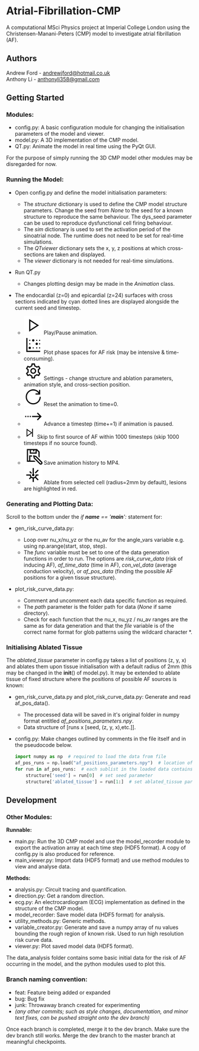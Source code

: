 # Atrial-Fibrillation-CMP

A computational MSci Physics project at Imperial College London using the Christensen-Manani-Peters (CMP) model to investigate atrial fibrillation (AF). 
 
## Authors 
Andrew Ford - andrewjford@hotmail.co.uk  
Anthony Li - anthonyli358@gmail.com   

## Getting Started
### Modules:
- config.py: A basic configuration module for changing the initialisation parameters of the model and viewer.
- model.py: A 3D implementation of the CMP model.
- QT.py: Animate the model in real time using the PyQt GUI.

For the purpose of simply running the 3D CMP model other modules may be disregarded for now.

### Running the Model:
- Open config.py and define the model initialisation parameters:
  - The *structure* dictionary is used to define the CMP model structure parameters. Change the seed from *None* to the seed for a known structure to reproduce the same behaviour. The dys_seed parameter can be used to reproduce dysfunctional cell firing behaviour.
  - The *sim* dictionary is used to set the activation period of the sinoatrial node. The runtime does not need to be set for real-time simulations.
  - The *QTviewer* dictionary sets the x, y, z positions at which cross-sections are taken and displayed.
  - The *viewer* dictionary is not needed for real-time simulations.
  
- Run QT.py 
  - Changes plotting design may be made in the *Animation* class.

- The endocardial (z=0) and epicardial (z=24) surfaces with cross sections indicated by cyan dotted lines are displayed alongside the current seed and timestep.
  - ![alt text](Icons/icons8-play-50.png) Play/Pause animation.
  - ![alt text](Icons/icons8-heat-map-50.png) Plot phase spaces for AF risk (may be intensive & time-consuming).
  - ![alt text](Icons/icons8-settings-50.png) Settings - change structure and ablation parameters, animation style, and cross-section position.
  - ![alt text](Icons/icons8-reset-50.png) Reset the animation to time=0.
  - ![alt text](Icons/icons8-advance-50.png) Advance a timestep (time+=1) if animation is paused.
  - ![alt text](Icons/icons8-end-32.png) Skip to first source of AF within 1000 timesteps (skip 1000 timesteps if no source found).
  - ![alt text](Icons/icons8-save-as-50.png) Save animation history to MP4.
  - ![alt text](Icons/icons8-laser-beam-50.png) Ablate from selected cell (radius=2mm by default), lesions are highlighted in red.
 
### Generating and Plotting Data:

Scroll to the bottom under the *if __name__ == '__main__':* statement for:

- gen_risk_curve_data.py: 
    - Loop over nu_x/nu_yz or the nu_av for the angle_vars variable e.g. using np.arange(start, stop, step).
    - The *func* variable must be set to one of the data generation functions in order to run. The options are *risk_curve_data* (risk of inducing AF), *af_time_data* (time in AF), *con_vel_data* (average conduction velocity), or *af_pos_data* (finding the possible AF positions for a given tissue structure).

- plot_risk_curve_data.py:
    - Comment and uncomment each data specific function as required.
    - The *path* parameter is the folder path for data (*None* if same directory). 
    - Check for each function that the nu_x, nu_yz / nu_av ranges are the same as for data generation and that the *file* variable is of the correct name format for glob patterns using the wildcard character *.

### Initialising Ablated Tissue

The *ablated_tissue* parameter in config.py takes a list of positions (z, y, x) and ablates them upon tissue initialisation with a default radius of 2mm (this may be changed in the __init__() of model.py). It may be extended to ablate tissue of fixed structure where the positions of possible AF sources is known:

- gen_risk_curve_data.py and plot_risk_curve_data.py: Generate and read af_pos_data().
    - The processed data will be saved in it's original folder in numpy format entitled *af_positions_parameters.npy*.
    - Data structure of [runs x [seed, (z, y, x),etc.]].

- config.py: Make changes outlined by comments in the file itself and in the pseudocode below.
    ```python
    import numpy as np  # required to load the data from file
    af_pos_runs = np.load("af_positions_parameters.npy")  # location of processed data
    for run in af_pos_runs:  # each sublist in the loaded data contains a run with a different tissue structure (seed)
        structure['seed'] = run[0]  # set seed parameter
        structure['ablated_tissue'] = run[1:]  # set ablated_tissue parameter
    ```

## Development 
### Other Modules:
**Runnable:**
- main.py: Run the 3D CMP model and use the model_recorder module to export the activation array at each time step (HDF5 format). A copy of config.py is also produced for reference.
- main_viewer.py: Import data (HDF5 format) and use method modules to view and analyse data.

**Methods:**
- analysis.py: Circuit tracing and quantification.
- direction.py: Get a random direction.
- ecg.py: An electrocardiogram (ECG) implementation as defined in the structure of the CMP model.
- model_recorder: Save model data (HDF5 format) for analysis.
- utility_methods.py: Generic methods.
- variable_creator.py: Generate and save a numpy array of nu values bounding the rough region of known risk. Used to run high resolution risk curve data.
- viewer.py: Plot saved model data (HDF5 format).

The data_analysis folder contains some basic initial data for the risk of AF occurring in the model, and the python modules used to plot this.

### Branch naming convention: 
- feat: Feature being added or expanded  
- bug: Bug fix   
- junk: Throwaway branch created for experimenting   
- *(any other commits; such as style changes, documentation, and minor text fixes, can be pushed straight onto the dev branch)* 
 
Once each branch is completed, merge it to the dev branch. Make sure the dev branch still works. Merge the dev branch to the master branch at meaningful checkpoints.
